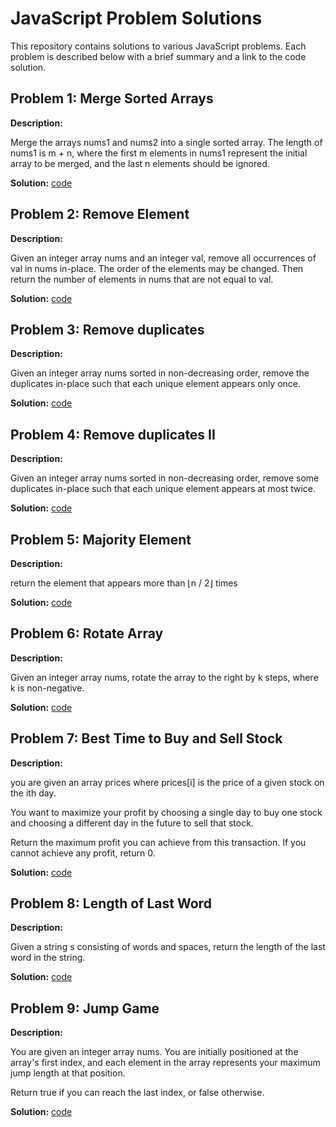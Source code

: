 # JavaScript Problem Solutions

This repository contains solutions to various JavaScript problems. Each problem is described below with a brief summary and a link to the code solution.

## Problem 1: Merge Sorted Arrays

**Description:**

Merge the arrays nums1 and nums2 into a single sorted array.
The length of nums1 is m + n, where the first m elements in nums1 represent the initial array to be merged,
and the last n elements should be ignored.

**Solution:**
[code](https://github.com/ZiadHmedan/js-proplemSolving/blob/master/mergeSortedArray.js)

## Problem 2: Remove Element

**Description:**

Given an integer array nums and an integer val, remove all occurrences of val in nums in-place. The order of the elements may be changed. Then return the number of elements in nums that are not equal to val.

**Solution:**
[code](https://github.com/ZiadHmedan/js-proplemSolving/blob/master/RemoveElement.js)

## Problem 3: Remove duplicates

**Description:**

Given an integer array nums sorted in non-decreasing order, remove the duplicates in-place such that each unique element appears only once.

**Solution:**
[code](https://github.com/ZiadHmedan/js-proplemSolving/blob/master/RemoveDuplicates.js)

## Problem 4: Remove duplicates II

**Description:**

Given an integer array nums sorted in non-decreasing order, remove some duplicates in-place such that each unique element appears at most twice.

**Solution:**
[code](https://github.com/ZiadHmedan/js-proplemSolving/blob/master/RemoveDuplicatesII.js)

## Problem 5: Majority Element

**Description:**

return  the element that appears more than ⌊n / 2⌋ times

**Solution:**
[code](https://github.com/ZiadHmedan/js-proplemSolving/blob/master/MajorityElement.js)

## Problem 6: Rotate Array

**Description:**

Given an integer array nums, rotate the array to the right by k steps, where k is non-negative.

**Solution:**
[code](https://github.com/ZiadHmedan/js-proplemSolving/blob/master/RotateArray.js)

## Problem 7: Best Time to Buy and Sell Stock

**Description:**

you are given an array prices where prices[i] is the price of a given stock on the ith day.

You want to maximize your profit by choosing a single day to buy one stock and choosing a different day in the future to sell that stock.

Return the maximum profit you can achieve from this transaction. If you cannot achieve any profit, return 0.

**Solution:**
[code](https://github.com/ZiadHmedan/js-proplemSolving/blob/master/maxProfit.js)

## Problem 8: Length of Last Word

**Description:**

Given a string s consisting of words and spaces, return the length of the last word in the string.

**Solution:**
[code](https://github.com/ZiadHmedan/js-proplemSolving/blob/master/LengthofLastWord.js)

## Problem 9: Jump Game

**Description:**

You are given an integer array nums. You are initially positioned at the array's first index, and each element in the array represents your maximum jump length at that position.

Return true if you can reach the last index, or false otherwise.

**Solution:**
[code](https://github.com/ZiadHmedan/js-proplemSolving/blob/master/jumpGame.js)
